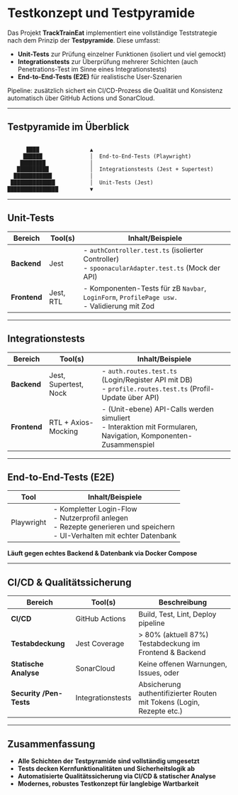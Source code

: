 

# Testkonzept und Testpyramide

Das Projekt **TrackTrainEat** implementiert eine vollständige Teststrategie nach dem Prinzip der **Testpyramide**. Diese umfasst:

*  **Unit-Tests** zur Prüfung einzelner Funktionen (isoliert und viel gemockt)
*  **Integrationstests** zur Überprüfung mehrerer Schichten (auch Penetrations-Test im Sinne eines Integrationstests)
*  **End-to-End-Tests (E2E)** für realistische User-Szenarien

Pipeline: zusätzlich sichert ein CI/CD-Prozess die Qualität und Konsistenz automatisch über GitHub Actions und SonarCloud.

---

## Testpyramide im Überblick
```markdown

      ████                ▲
     ██████               │  End-to-End-Tests (Playwright)
    ████████              │
   ██████████             │  Integrationstests (Jest + Supertest)
  ████████████            │
 ██████████████           │  Unit-Tests (Jest)
████████████████          ▼
```
---

##  Unit-Tests

| Bereich      | Tool(s)   | Inhalt/Beispiele                                                                                       |
| ------------ | --------- | ------------------------------------------------------------------------------------------------------ |
| **Backend**  | Jest      | - `authController.test.ts` (isolierter Controller)  <br> - `spoonacularAdapter.test.ts` (Mock der API) |
| **Frontend** | Jest, RTL | - Komponenten-Tests für zB `Navbar`, `LoginForm`, `ProfilePage usw.` <br> - Validierung mit Zod      |

---

## Integrationstests

| Bereich      | Tool(s)               | Inhalt/Beispiele                                                                                             |
| ------------ | --------------------- | ------------------------------------------------------------------------------------------------------------ |
| **Backend**  | Jest, Supertest, Nock | - `auth.routes.test.ts` (Login/Register API mit DB) <br> - `profile.routes.test.ts` (Profil-Update über API) |
| **Frontend** | RTL + Axios-Mocking   | - (Unit-ebene) API-Calls werden simuliert <br> - Interaktion mit Formularen, Navigation, Komponenten-Zusammenspiel        |

---

##  End-to-End-Tests (E2E)

| Tool       | Inhalt/Beispiele                                                                                                                 |
| ---------- | -------------------------------------------------------------------------------------------------------------------------------- |
| Playwright | - Kompletter Login-Flow <br> - Nutzerprofil anlegen <br> - Rezepte generieren und speichern <br> - UI-Verhalten mit echter Datenbank |

**Läuft gegen echtes Backend & Datenbank via Docker Compose**

---

## CI/CD & Qualitätssicherung

| Bereich               | Tool(s)           | Beschreibung                                                          |
| --------------------- | ----------------- | --------------------------------------------------------------------- |
| **CI/CD**             | GitHub Actions    | Build, Test, Lint, Deploy pipeline                                    |
| **Testabdeckung**     | Jest Coverage     | > 80% (aktuell 87%) Testabdeckung im Frontend & Backend               |
| **Statische Analyse** | SonarCloud        | Keine offenen Warnungen, Issues, oder                |
| **Security /Pen-  Tests**    | Integrationstests | Absicherung authentifizierter Routen mit Tokens (Login, Rezepte etc.) |

---

## Zusammenfassung

* **Alle Schichten der Testpyramide sind vollständig umgesetzt**
* **Tests decken Kernfunktionalitäten und Sicherheitslogik ab**
* **Automatisierte Qualitätssicherung via CI/CD & statischer Analyse**
* **Modernes, robustes Testkonzept für langlebige Wartbarkeit**

